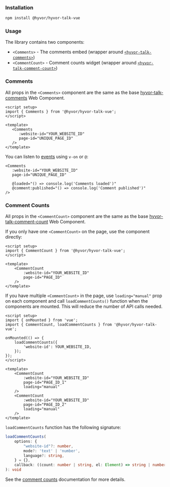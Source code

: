 ### Installation

```bash
npm install @hyvor/hyvor-talk-vue
```

### Usage

The library contains two components:

- `<Comments>` - The comments embed (wrapper around [`<hyvor-talk-comments>`](https://talk.hyvor.com/docs/install))
- `<CommentCount>` - Comment counts widget (wrapper around [`<hyvor-talk-comment-count>`](https://talk.hyvor.com/docs/comment-counts))


### Comments

All props in the `<Comments>` component are the same as the base [hyvor-talk-comments](https://talk.hyvor.com/docs/install) Web Component.


```vue
<script setup>
import { Comments } from '@hyvor/hyvor-talk-vue';
</script>

<template>
   <Comments
      :website-id="YOUR_WEBSITE_ID"
      page-id="UNIQUE_PAGE_ID"
   />
</template>
```

You can listen to [events](https://talk.hyvor.com/docs/events) using `v-on` or `@`:

```vue
<Comments
   :website-id="YOUR_WEBSITE_ID"
   page-id="UNIQUE_PAGE_ID"

   @loaded="() => console.log('Comments loaded')"
   @comment:published="() => console.log('Comment published')"
/>
```

### Comment Counts

All props in the `<CommentCount>` component are the same as the base [hyvor-talk-comment-count](https://talk.hyvor.com/docs/comment-counts) Web Component.

If you only have one `<CommentCount>` on the page, use the component directly:

```vue
<script setup>
import { CommentCount } from '@hyvor/hyvor-talk-vue';
</script>

<template>
    <CommentCount
        :website-id="YOUR_WEBSITE_ID"
        page-id="PAGE_ID"
    />
</template>
```


If you have multiple `<CommentCount>` in the page, use `loading="manual"` prop on each component and call `loadCommentCounts()` function when the components are mounted. This will reduce the number of API calls needed.

```vue
<script setup>
import { onMounted } from 'vue';
import { CommentCount, loadCommentCounts } from '@hyvor/hyvor-talk-vue';

onMounted(() => {
    loadCommentCounts({
        'website-id': YOUR_WEBSITE_ID,
    });
});
</script>

<template>
    <CommentCount
        :website-id="YOUR_WEBSITE_ID"
        page-id="PAGE_ID_1"
        loading="manual"
    />
    <CommentCount
        :website-id="YOUR_WEBSITE_ID"
        page-id="PAGE_ID_2"
        loading="manual"
    />
</template>
```


`loadCommentCounts` function has the following signature:

```ts
loadCommentCounts(
    options: {
        "website-id"?: number,
        mode?: 'text' | 'number',
        language?: string,
    } = {},
    callback: ((count: number | string, el: Element) => string | number) | null = null
): void
```

See the [comment counts](https://talk.hyvor.com/docs/comment-counts) documentation for more details.